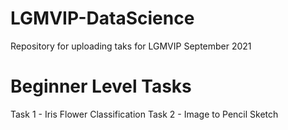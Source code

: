 # LGMVIP-DataScience

Repository for uploading taks for LGMVIP September 2021

# Beginner Level Tasks

Task 1 - Iris Flower Classification
Task 2 - Image to Pencil Sketch
